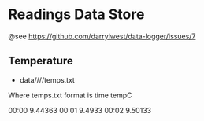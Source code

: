 # Readings Data Store

@see https://github.com/darrylwest/data-logger/issues/7

## Temperature

* data/<date>/<host>/<location>/temps.txt

Where temps.txt format is time tempC

00:00 9.44363
00:01 9.4933
00:02 9.50133

